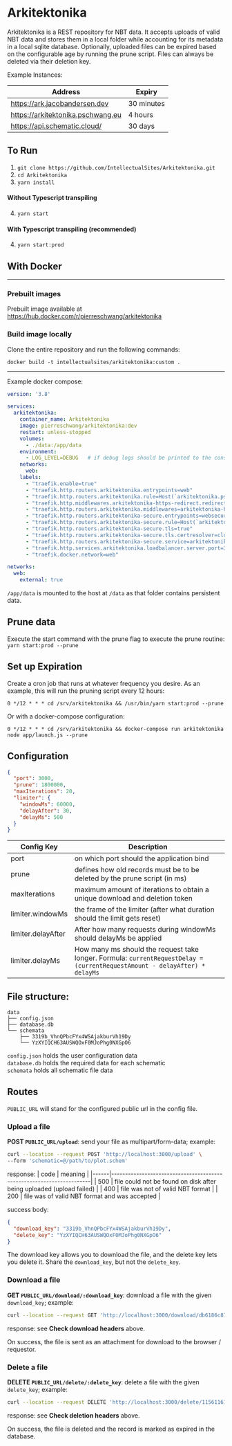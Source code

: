 # Arkitektonika

Arkitektonika is a REST repository for NBT data. It accepts uploads of valid NBT data and stores them in a local folder
while accounting for its metadata in a local sqlite database. Optionally, uploaded files can be expired based on the
configurable age by running the prune script. Files can always be deleted via their deletion key.

Example Instances:

| Address                           | Expiry     |
|-----------------------------------|------------|
| https://ark.jacobandersen.dev     | 30 minutes |
| https://arkitektonika.pschwang.eu | 4 hours    |
| https://api.schematic.cloud/      | 30 days    |

## To Run

1. `git clone https://github.com/IntellectualSites/Arkitektonika.git`
2. `cd Arkitektonika`
3. `yarn install`

#### Without Typescript transpiling

4. `yarn start`

#### With Typescript transpiling (recommended)

4. `yarn start:prod`

## With Docker

---

### Prebuilt images

Prebuilt image available at https://hub.docker.com/r/pierreschwang/arkitektonika

### Build image locally

Clone the entire repository and run the following commands:

```
docker build -t intellectualsites/arkitektonika:custom .
```

---

Example docker compose:

````yaml
version: '3.8'

services:
  arkitektonika:
    container_name: Arkitektonika
    image: pierreschwang/arkitektonika:dev
    restart: unless-stopped
    volumes:
      - ./data:/app/data
    environment:
      - LOG_LEVEL=DEBUG   # if debug logs should be printed to the console 
    networks:
      web:
    labels:
      - "traefik.enable=true"
      - "traefik.http.routers.arkitektonika.entrypoints=web"
      - "traefik.http.routers.arkitektonika.rule=Host(`arkitektonika.pschwang.eu`)"
      - "traefik.http.middlewares.arkitektonika-https-redirect.redirectscheme.scheme=https"
      - "traefik.http.routers.arkitektonika.middlewares=arkitektonika-https-redirect"
      - "traefik.http.routers.arkitektonika-secure.entrypoints=websecure"
      - "traefik.http.routers.arkitektonika-secure.rule=Host(`arkitektonika.pschwang.eu`)"
      - "traefik.http.routers.arkitektonika-secure.tls=true"
      - "traefik.http.routers.arkitektonika-secure.tls.certresolver=cloudflare"
      - "traefik.http.routers.arkitektonika-secure.service=arkitektonika"
      - "traefik.http.services.arkitektonika.loadbalancer.server.port=3000"
      - "traefik.docker.network=web"

networks:
  web:
    external: true
````

`/app/data` is mounted to the host at `/data` as that folder contains persistent data.

## Prune data
Execute the start command with the prune flag to execute the prune routine:
``yarn start:prod --prune``

## Set up Expiration

Create a cron job that runs at whatever frequency you desire. As an example, this will run the pruning script every 12
hours:

```
0 */12 * * * cd /srv/arkitektonika && /usr/bin/yarn start:prod --prune
```

Or with a docker-compose configuration:
````
0 */12 * * * cd /srv/arkitektonika && docker-compose run arkitektonika node app/launch.js --prune
````

## Configuration

````json
{
  "port": 3000,
  "prune": 1800000,
  "maxIterations": 20,
  "limiter": {
    "windowMs": 60000,
    "delayAfter": 30,
    "delayMs": 500
  }
}
````

| Config Key         | Description                                                                                                                |
|--------------------|----------------------------------------------------------------------------------------------------------------------------|
| port               | on which port should the application bind                                                                                  |
| prune              | defines how old records must be to be deleted by the prune script (in ms)                                                  |
| maxIterations      | maximum amount of iterations to obtain a unique download and deletion token                                                |
| limiter.windowMs   | the frame of the limiter (after what duration should the limit gets reset)                                                 |
| limiter.delayAfter | After how many requests during windowMs should delayMs be applied                                                          |
| limiter.delayMs    | How many ms should the request take longer. Formula: `currentRequestDelay = (currentRequestAmount - delayAfter) * delayMs` |



## File structure:

````
data
├── config.json
├── database.db
└── schemata
    ├── 3319b_VhnQPbcFYx4WSAjakburVh19Dy
    └── YzXYIQCH63AUSWQOxF0MJoPhg0NXGpO6
````

`config.json` holds the user configuration data <br>
`database.db` holds the required data for each schematic <br>
`schemata`    holds all schematic file data

## Routes

`PUBLIC_URL` will stand for the configured public url in the config file.

### Upload a file

**POST `PUBLIC_URL/upload`**: send your file as multipart/form-data; example:

```bash
curl --location --request POST 'http://localhost:3000/upload' \
--form 'schematic=@/path/to/plot.schem'
```

response:
| code | meaning                                                              |
|------|----------------------------------------------------------------------|
| 500  | file could not be found on disk after being uploaded (upload failed) |
| 400  | file was not of valid NBT format                                     |
| 200  | file was of valid NBT format and was accepted                        |

success body:

```json
{
  "download_key": "3319b_VhnQPbcFYx4WSAjakburVh19Dy",
  "delete_key": "YzXYIQCH63AUSWQOxF0MJoPhg0NXGpO6"
}
```

The download key allows you to download the file, and the delete key lets you delete it. Share the `download_key`, but
not the `delete_key`.

### Download a file

**GET `PUBLIC_URL/download/:download_key`**: download a file with the given `download_key`; example:

```bash
curl --location --request GET 'http://localhost:3000/download/db6186c8795740379d26fc61ecba1a24'
```

response:
see **Check download headers** above.

On success, the file is sent as an attachment for download to the browser / requestor.

### Delete a file

**DELETE `PUBLIC_URL/delete/:delete_key`**: delete a file with the given `delete_key`; example:

```bash
curl --location --request DELETE 'http://localhost:3000/delete/11561161dffe4a1298992ce063be5ff9'
```

response:
see **Check deletion headers** above.

On success, the file is deleted and the record is marked as expired in the database. 
